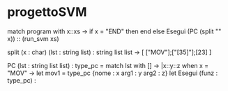 progettoSVM
===========

match program with
	x::xs -> if x = "END" then end else Esegui (PC (split "" x)) :: (run_svm xs)
			
split (x : char) (lst : string list) : string list list
	-> [ ["MOV"];["[35]"];[23] ]

PC (lst : string list list) : type_pc = 
	match lst with
	[] -> 
	|x::y::z when x = "MOV" -> let mov1 = 
					type_pc {nome : x
						arg1 : y
						arg2 : z}
let Esegui (funz : type_pc) : 
